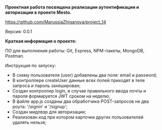 ﻿**Проектная работа посвящена реализации аутентификации и авторизации в проекте Mesto.**

https://github.com/MarussiaZhiganova/project_14

Версия: 0.0.1

**Краткая информация о проекте:**

ПО для выполнения работы: Git, Express, NPM-пакеты, MongoDB, Postman.

Инструкция по запуску:

 

 - В схему пользователя (user) добавлены два поля: email и password;
 - В контроллере createUser данные всех полей приходят в теле запроса и пароль захеширован;
 - Создан контроллер login, в случае правильного ввода почты и пароля формируется JWT сроком на неделю;
 - В файле app.js созданы два обработчика POST-запросов не два роута: '/signin' и '/signup';
 - Создан мидлвэр для авторизации;
 - Реализован код при котором карточки других пользователей удалять нельзя;
 

